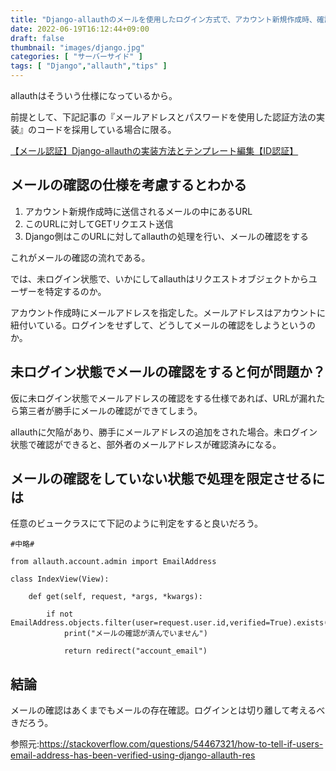 ```yaml
---
title: "Django-allauthのメールを使用したログイン方式で、アカウント新規作成時、確認URLにアクセスしていないにもかかわらず、ログインできてしまうのはなぜか？"
date: 2022-06-19T16:12:44+09:00
draft: false
thumbnail: "images/django.jpg"
categories: [ "サーバーサイド" ]
tags: [ "Django","allauth","tips" ]
---
```


allauthはそういう仕様になっているから。

前提として、下記記事の『メールアドレスとパスワードを使用した認証方法の実装』のコードを採用している場合に限る。

[【メール認証】Django-allauthの実装方法とテンプレート編集【ID認証】](/post/startup-django-allauth/)



## メールの確認の仕様を考慮するとわかる

1. アカウント新規作成時に送信されるメールの中にあるURL
1. このURLに対してGETリクエスト送信
1. Django側はこのURLに対してallauthの処理を行い、メールの確認をする

これがメールの確認の流れである。

では、未ログイン状態で、いかにしてallauthはリクエストオブジェクトからユーザーを特定するのか。

アカウント作成時にメールアドレスを指定した。メールアドレスはアカウントに紐付いている。ログインをせずして、どうしてメールの確認をしようというのか。


## 未ログイン状態でメールの確認をすると何が問題か？

仮に未ログイン状態でメールアドレスの確認をする仕様であれば、URLが漏れたら第三者が勝手にメールの確認ができてしまう。

allauthに欠陥があり、勝手にメールアドレスの追加をされた場合。未ログイン状態で確認ができると、部外者のメールアドレスが確認済みになる。


## メールの確認をしていない状態で処理を限定させるには

任意のビュークラスにて下記のように判定をすると良いだろう。

    #中略#

    from allauth.account.admin import EmailAddress

    class IndexView(View):

        def get(self, request, *args, *kwargs):
    
            if not EmailAddress.objects.filter(user=request.user.id,verified=True).exists():
                print("メールの確認が済んでいません")

                return redirect("account_email")







## 結論

メールの確認はあくまでもメールの存在確認。ログインとは切り離して考えるべきだろう。

参照元:https://stackoverflow.com/questions/54467321/how-to-tell-if-users-email-address-has-been-verified-using-django-allauth-res

